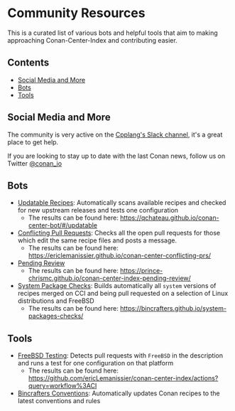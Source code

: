 # Community Resources

This is a curated list of various bots and helpful tools that aim to making approaching Conan-Center-Index and contributing easier.

<!-- toc -->
## Contents

  * [Social Media and More](#social-media-and-more)
  * [Bots](#bots)
  * [Tools](#tools)<!-- endToc -->

## Social Media and More

The community is very active on the [Cpplang's Slack channel](https://cpplang.slack.com/archives/C41CWV9HA), it's a great place to get help.

If you are looking to stay up to date with the last Conan news, follow us on Twitter [@conan_io](https://twitter.com/conan_io)

## Bots

- [Updatable Recipes](https://github.com/qchateau/conan-center-bot): Automatically scans available recipes and checked for new upstream releases and tests one configuration
  - The results can be found here: https://qchateau.github.io/conan-center-bot/#/updatable
- [Conflicting Pull Requests](https://github.com/ericLemanissier/conan-center-conflicting-prs): Checks all the open pull requests for those which edit the same
recipe files and posts a message.
  - The results can be found here: https://ericlemanissier.github.io/conan-center-conflicting-prs/
- [Pending Review](https://github.com/prince-chrismc/conan-center-index-pending-review)
  - The results can be found here: https://prince-chrismc.github.io/conan-center-index-pending-review/
- [System Package Checks](https://github.com/bincrafters/system-packages-checks): Builds automatically all `system` versions of recipes merged on CCI
and being pull requested on a selection of Linux distributions and FreeBSD
  - The results can be found here: https://bincrafters.github.io/system-packages-checks/

## Tools

- [FreeBSD Testing](https://github.com/ericLemanissier/conan-center-index/tree/freebsd): Detects pull requests with `FreeBSD` in the description and runs a test for
one configuration on that platform
  - The results can be found here: https://github.com/ericLemanissier/conan-center-index/actions?query=workflow%3ACI
- [Bincrafters Conventions](https://github.com/bincrafters/bincrafters-conventions): Automatically updates Conan recipes to the latest conventions and rules
